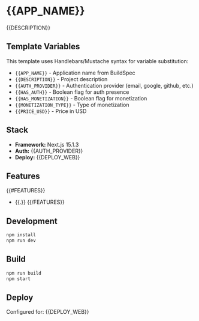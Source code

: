 # {{APP_NAME}}

{{DESCRIPTION}}

## Template Variables

This template uses Handlebars/Mustache syntax for variable substitution:

- `{{APP_NAME}}` - Application name from BuildSpec
- `{{DESCRIPTION}}` - Project description
- `{{AUTH_PROVIDER}}` - Authentication provider (email, google, github, etc.)
- `{{HAS_AUTH}}` - Boolean flag for auth presence
- `{{HAS_MONETIZATION}}` - Boolean flag for monetization
- `{{MONETIZATION_TYPE}}` - Type of monetization
- `{{PRICE_USD}}` - Price in USD

## Stack

- **Framework:** Next.js 15.1.3
- **Auth:** {{AUTH_PROVIDER}}
- **Deploy:** {{DEPLOY_WEB}}

## Features

{{#FEATURES}}
- {{.}}
{{/FEATURES}}

## Development

```bash
npm install
npm run dev
```

## Build

```bash
npm run build
npm start
```

## Deploy

Configured for: {{DEPLOY_WEB}}
